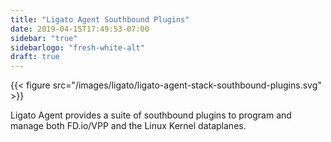 ```yaml
---
title: "Ligato Agent Southbound Plugins"
date: 2019-04-15T17:49:53-07:00
sidebar: "true"
sidebarlogo: "fresh-white-alt"
draft: true
---
```




{{< figure src="/images/ligato/ligato-agent-stack-southbound-plugins.svg" >}}

Ligato Agent provides a suite of southbound plugins to program and manage both FD.io/VPP and the Linux Kernel dataplanes.
